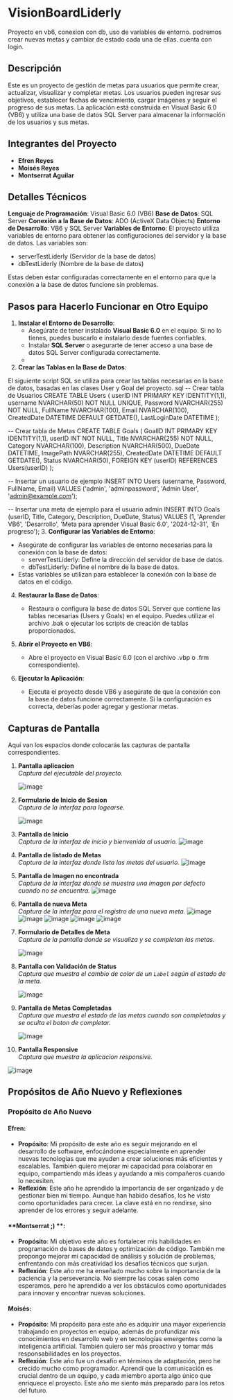 # VisionBoardLiderly
Proyecto en vb6, conexion con db, uso de variables de entorno. podremos crear nuevas metas y cambiar de estado cada una de ellas. cuenta con login.

## Descripción

Este es un proyecto de gestión de metas para usuarios que permite crear, actualizar, visualizar y completar metas. Los usuarios pueden ingresar sus objetivos, establecer fechas de vencimiento, cargar imágenes y seguir el progreso de sus metas. La aplicación está construida en Visual Basic 6.0 (VB6) y utiliza una base de datos SQL Server para almacenar la información de los usuarios y sus metas.
## Integrantes del Proyecto

- **Efren Reyes**
- **Moisés Reyes**
- **Montserrat Aguilar**

## Detalles Técnicos

**Lenguaje de Programación**: Visual Basic 6.0 (VB6)
**Base de Datos**: SQL Server
**Conexión a la Base de Datos**: ADO (ActiveX Data Objects)
**Entorno de Desarrollo**: VB6 y SQL Server
**Variables de Entorno**: El proyecto utiliza variables de entorno para obtener las configuraciones del servidor y la base de datos. Las variables son:
  - serverTestLiderly (Servidor de la base de datos)
  - dbTestLiderly (Nombre de la base de datos)
  
  Estas deben estar configuradas correctamente en el entorno para que la conexión a la base de datos funcione sin problemas.

  ## Pasos para Hacerlo Funcionar en Otro Equipo

1. **Instalar el Entorno de Desarrollo**:
   - Asegúrate de tener instalado **Visual Basic 6.0** en el equipo. Si no lo tienes, puedes buscarlo e instalarlo desde fuentes confiables.
   - Instalar **SQL Server** o asegurarte de tener acceso a una base de datos SQL Server configurada correctamente.  
   - 
2. **Crear las Tablas en la Base de Datos**:

El siguiente script SQL se utiliza para crear las tablas necesarias en la base de datos, basadas en las clases User y Goal del proyecto.
sql
-- Crear tabla de Usuarios
CREATE TABLE Users (
    userID INT PRIMARY KEY IDENTITY(1,1),
    username NVARCHAR(50) NOT NULL UNIQUE,
    Password NVARCHAR(255) NOT NULL,
    FullName NVARCHAR(100),
    Email NVARCHAR(100),
    CreatedDate DATETIME DEFAULT GETDATE(),
    LastLoginDate DATETIME
);

-- Crear tabla de Metas
CREATE TABLE Goals (
    GoalID INT PRIMARY KEY IDENTITY(1,1),
    userID INT NOT NULL,
    Title NVARCHAR(255) NOT NULL,
    Category NVARCHAR(100),
    Description NVARCHAR(500),
    DueDate DATETIME,
    ImagePath NVARCHAR(255),
    CreatedDate DATETIME DEFAULT GETDATE(),
    Status NVARCHAR(50),
    FOREIGN KEY (userID) REFERENCES Users(userID)
);

-- Insertar un usuario de ejemplo
INSERT INTO Users (username, Password, FullName, Email)
VALUES ('admin', 'adminpassword', 'Admin User', 'admin@example.com');

-- Insertar una meta de ejemplo para el usuario admin
INSERT INTO Goals (userID, Title, Category, Description, DueDate, Status)
VALUES (1, 'Aprender VB6', 'Desarrollo', 'Meta para aprender Visual Basic 6.0', '2024-12-31', 'En progreso');
3. **Configurar las Variables de Entorno**:
   - Asegúrate de configurar las variables de entorno necesarias para la conexión con la base de datos:
     - serverTestLiderly: Define la dirección del servidor de base de datos.
     - dbTestLiderly: Define el nombre de la base de datos.
   - Estas variables se utilizan para establecer la conexión con la base de datos en el código.

4. **Restaurar la Base de Datos**:
   - Restaura o configura la base de datos SQL Server que contiene las tablas necesarias (Users y Goals) en el equipo. Puedes utilizar el archivo .bak o ejecutar los scripts de creación de tablas proporcionados.

5. **Abrir el Proyecto en VB6**:
   - Abre el proyecto en Visual Basic 6.0 (con el archivo .vbp o .frm correspondiente).

6. **Ejecutar la Aplicación**:
   - Ejecuta el proyecto desde VB6 y asegúrate de que la conexión con la base de datos funcione correctamente. Si la configuración es correcta, deberías poder agregar y gestionar metas.



## Capturas de Pantalla

Aquí van los espacios donde colocarás las capturas de pantalla correspondientes.

1. **Pantalla aplicacion**  
   _Captura del ejecutable del proyecto._

   ![image](https://github.com/user-attachments/assets/9119d952-3b54-4c17-bb76-e726957d8b61)


2. **Formulario de Inicio de Sesion**  
   _Captura de la interfaz para logearse._

   ![image](https://github.com/user-attachments/assets/f0e51f4a-9e5f-4877-8cac-1fe5013d9388)
3. **Pantalla de Inicio**  
   _Captura de la interfaz de inicio y bienvenida al usuario._
  ![image](https://github.com/user-attachments/assets/578f1922-7334-4dfb-8d45-dfedf59934ec)
4. **Pantalla de listado de Metas**  
   _Captura de la interfaz donde lista las metas del usuario._
  ![image](https://github.com/user-attachments/assets/e49d4331-2fc8-4f45-bcba-777789dfb03b)
5. **Pantalla de Imagen no encontrada**  
   _Captura de la interfaz donde se muestra una imagen por defecto cuando no se encuentra._
  ![image](https://github.com/user-attachments/assets/cfbd7088-e106-4446-8416-7b2ac89ca64d)
6. **Pantalla de nueva Meta**  
   _Captura de la interfaz para el registro de una nueva meta._
  ![image](https://github.com/user-attachments/assets/f8b8b322-b5b2-445a-9ade-0c4238ea2afc)
  ![image](https://github.com/user-attachments/assets/3d9bd408-810f-412b-a20c-65ab65dead0f)
  ![image](https://github.com/user-attachments/assets/2e3389a5-4b96-4755-9ac0-971f816dfc12)
  ![image](https://github.com/user-attachments/assets/ad42f261-7e1b-42b5-ba47-5144e2986fc4)
  ![image](https://github.com/user-attachments/assets/20cb3c07-9966-4461-81f0-abc066a0ff2f)


7. **Formulario de Detalles de Meta**  
   _Captura de la pantalla donde se visualiza y se completan las metas._

   ![image](https://github.com/user-attachments/assets/6d37dbea-1580-4c1e-9038-98cc3f3a0dc8)

8. **Pantalla con Validación de Status**  
   _Captura que muestra el cambio de color de un `Label` según el estado de la meta._

   ![image](https://github.com/user-attachments/assets/a643930a-6d7f-4e3b-9f51-474ead44b2d3)

9. **Pantalla de Metas Completadas**  
   _Captura que muestra el estado de las metas cuando son completadas y se oculta el boton de completar._

   ![image](https://github.com/user-attachments/assets/58bfe13f-df65-4e12-ac1e-439d02259042)
10. **Pantalla Responsive**  
   _Captura que muestra la aplicacion responsive._

  ![image](https://github.com/user-attachments/assets/59414881-f89f-446f-85c2-c4e5ab77d055)


## Propósitos de Año Nuevo y Reflexiones

### Propósito de Año Nuevo

#### **Efren**: 
- **Propósito**: Mi propósito de este año es seguir mejorando en el desarrollo de software, enfocándome especialmente en aprender nuevas tecnologías que me ayuden a crear soluciones más eficientes y escalables. También quiero mejorar mi capacidad para colaborar en equipo, compartiendo más ideas y ayudando a mis compañeros cuando lo necesiten.
- **Reflexión**: Este año he aprendido la importancia de ser organizado y de gestionar bien mi tiempo. Aunque han habido desafíos, los he visto como oportunidades para crecer. La clave está en no rendirse, sino aprender de los errores y seguir adelante.

#### **Montserrat ;) **:
- **Propósito**: Mi objetivo este año es fortalecer mis habilidades en programación de bases de datos y optimización de código. También me propongo mejorar mi capacidad de análisis y solución de problemas, enfrentando con más creatividad los desafíos técnicos que surjan.
- **Reflexión**: Este año me ha enseñado mucho sobre la importancia de la paciencia y la perseverancia. No siempre las cosas salen como esperamos, pero he aprendido a ver los obstáculos como oportunidades para innovar y encontrar nuevas soluciones.

#### **Moisés**:
- **Propósito**: Mi propósito para este año es adquirir una mayor experiencia trabajando en proyectos en equipo, además de profundizar mis conocimientos en desarrollo web y en tecnologías emergentes como la inteligencia artificial. También quiero ser más proactivo y tomar más responsabilidades en los proyectos.  
- **Reflexión**: Este año fue un desafío en términos de adaptación, pero he crecido mucho como programador. Aprendí que la comunicación es crucial dentro de un equipo, y cada miembro aporta algo único que enriquece el proyecto. Este año me siento más preparado para los retos del futuro.
